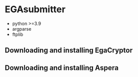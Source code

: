 # EGAsubmitter
- python >=3.9
- argparse
- ftplib
## Downloading and installing EgaCryptor
## Downloading and installing Aspera
